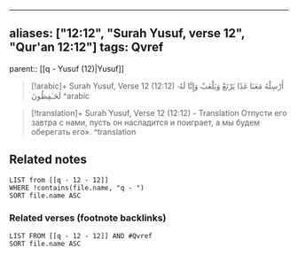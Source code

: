
---
aliases: ["12:12", "Surah Yusuf, verse 12", "Qur'an 12:12"]
tags: Qvref
---

parent:: [[q - Yusuf (12)|Yusuf]]

> [!arabic]+ Surah Yusuf, Verse 12 (12:12)
> <span class="quran-arabic">أَرْسِلْهُ مَعَنَا غَدًا يَرْتَعْ وَيَلْعَبْ وَإِنَّا لَهُۥ لَحَـٰفِظُونَ</span>
^arabic

> [!translation]+ Surah Yusuf, Verse 12 (12:12) - Translation
> Отпусти его завтра с нами, пусть он насладится и поиграет, а мы будем оберегать его».
^translation



## Related notes
```dataview
LIST from [[q - 12 - 12]]
WHERE !contains(file.name, "q - ")
SORT file.name ASC
```

### Related verses (footnote backlinks)
```dataview
LIST FROM [[q - 12 - 12]] AND #Qvref
SORT file.name ASC
```

